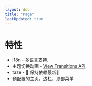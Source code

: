 ```yaml
---
layout: doc
title: "Page"
lastUpdated: true
---
```


# 特性
- i18n - 多语言支持.
- 主题切换动画 - [View Transitions API](https://developer.mozilla.org/en-US/docs/Web/API/View_Transitions_API).
- taze - 🥦 保持依赖最新🥦 
- 预配置的主页，边栏，顶部菜单